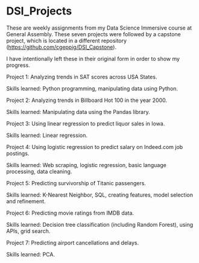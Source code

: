 # DSI_Projects

These are weekly assignments from my Data Science Immersive course at General Assembly. These seven projects were followed by a capstone project, which is located in a different repository (https://github.com/cgeppig/DSI_Capstone).

I have intentionally left these in their original form in order to show my progress.


Project 1: Analyzing trends in SAT scores across USA States.

Skills learned: Python programming, manipulating data using Python.


Project 2: Analyzing trends in Billboard Hot 100 in the year 2000.

Skills learned: Manipulating data using the Pandas library.


Project 3: Using linear regression to predict liquor sales in Iowa.

Skills learned: Linear regression.


Project 4: Using logistic regression to predict salary on Indeed.com job postings.

Skills learned: Web scraping, logistic regression, basic language processing, data cleaning.


Project 5: Predicting survivorship of Titanic passengers.

Skills learned: K-Nearest Neighbor, SQL, creating features, model selection and refinement.


Project 6: Predicting movie ratings from IMDB data.

Skills learned: Decision tree classification (including Random Forest), using APIs, grid search.


Project 7: Predicting airport cancellations and delays.

Skills learned: PCA.
